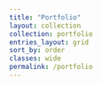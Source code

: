 ```yaml
---
title: "Portfolio"
layout: collection
collection: portfolio
entries_layout: grid
sort_by: order
classes: wide
permalink: /portfolio
---
```

